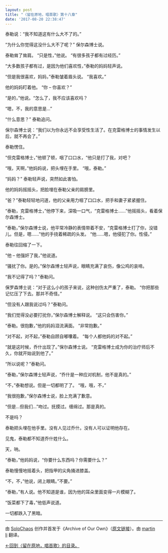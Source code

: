 ```yaml
---
layout: post
title: "〈留在原地，唱首歌〉第十八章"
date: '2017-08-20 22:38:47'
---
```



泰勒说：“我不知道这有什么大不了的。”

“为什么你觉得这没什么大不了呢？” 保尔森博士说。

泰勒耸了耸肩。 “只是性，”他说。 “有很多孩子都有过经历。”

“大多数孩子都有过，是因为他们喜欢性，”泰勒的妈妈轻声说。

“但是我很喜欢，妈妈，”泰勒皱着眉头说。 “我喜欢。”

他的妈妈盯着他。 “你 – 你喜欢？”

“是的，”他说。“怎么了，我不应该喜欢吗？

“嗯，不，我的意思是…”

“什么意思？” 泰勒追问。

保尔森博士说：“我们以为你永远不会享受性生活了。在克雷格博士的事情发生以后，就不再会了。”

泰勒愣住。

“但克雷格博士，”他顿了顿，咽了口口水，“他只是打了我，对吧？

“哦，天啊，”他妈妈说，把头埋在手里。 “哦，泰勒。”

“妈妈？” 泰勒轻声说，突然如此害怕。

他的妈妈摇摇头，把脸埋在泰勒父亲的肩膀里。

“爸？”泰勒轻轻地问道，他的父亲用力咽了口口水，把手和妻子紧紧握住。

“泰勒，克雷格博士，”他停下来，深吸一口气，“克雷格博士……”他摇摇头，看着保尔森博士。

“泰勒，”保尔森博士说，他平常冷静的表情带着不安，“克雷格博士打了你，没错儿。但是，嗯……”他的手挠着稀疏的头发。 “他……嗯，他侵犯了你。性侵。”

泰勒往回缩了一下。

“他 – 他强奸了我，”他说道。

“骚扰了你。是的。”保尔森博士轻声说，眼睛充满了哀伤，像公鸡的哀啼。

“我不记得了吗？”泰勒问。

保罗森博士说：“对于这么小的孩子来说，这种创伤太严重了，泰勒。 “你把那些记忆压了下去。那并不奇怪。”

“但没有人跟我说过吗？”泰勒问。

“我们觉得没必要打扰你，”保尔森博士解释说。 “这只会伤害你。”

“泰勒。很抱歉，”他的妈妈泪流满面。 “非常抱歉。”

“对不起，对不起，”泰勒自顾自嘟囔着。 “每个人都他妈的对不起。”

“就是这时候，乔什出现了。”保尔森博士说。 “克雷格博士成为你的治疗师后不久，你就开始说到他了。”

“所以说呢？”泰勒问。

“泰勒，”保尔森博士轻声说，“乔什是一种应对机制，他不是真的。”

“不，”泰勒想说。但是一切都明了了。 “哦，哦，不，”

“我很抱歉，”保尔森博士说，脸上充满了歉意。

“但是…但我们…”吻过。抚摸过。缠绵过。那是真的。

不是吗？

泰勒把头埋在他手里。没有人见过乔什。没有人可以证明他存在。

见鬼，泰勒都不知道乔什姓什么。

天，呐。

“泰勒，”他妈妈说，“你要什么东西吗？你需要什么？”

泰勒慢慢地摇着头，把指甲的尖角捅进膝盖。

“不，不，”他说，闭上眼睛。”不要。”

“泰勒，”有人说。他不知道是谁，因为他的耳朵里面变得一片模糊了。

“饭菜都下了毒，”他低声说道。

一切都跌入了黑暗。

- - - - - -

由 [SoloChaos](http://archiveofourown.org/users/SoloChaos/pseuds/SoloChaos) 创作并首发于《Archive of Our Own》（[原文链接](http://archiveofourown.org/works/1822504?view_adult=true)）。由 [martin li](https://twitter.com/mavorites) 翻译。

[←回到〈留在原地，唱首歌〉的目录。](http://www.talklate.org/dun4real/stay-in-place-sing-a-chorus-zhs)


